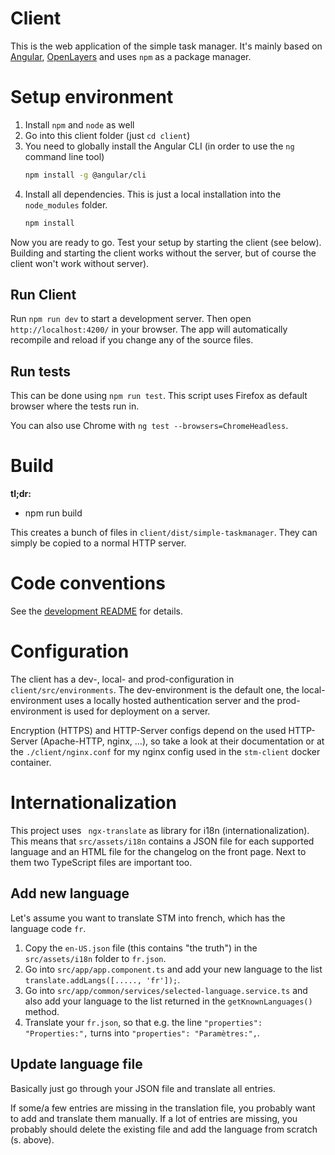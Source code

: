 # Client

This is the web application of the simple task manager.
It's mainly based on [Angular](https://angular.io), [OpenLayers](https://openlayers.org/) and uses `npm` as a package manager.

# Setup environment

1. Install `npm` and `node` as well
2. Go into this client folder (just `cd client`)
3. You need to globally install the Angular CLI (in order to use the `ng` command line tool)
    ```bash
    npm install -g @angular/cli
    ```
4. Install all dependencies. This is just a local installation into the `node_modules` folder.
    ```bash
    npm install
    ```

Now you are ready to go.
Test your setup by starting the client (see below).
Building and starting the client works without the server, but of course the client won't work without server).

## Run Client

Run `npm run dev` to start a development server.
Then open `http://localhost:4200/` in your browser.
The app will automatically recompile and reload if you change any of the source files.

## Run tests

This can be done using `npm run test`.
This script uses Firefox as default browser where the tests run in.

You can also use Chrome with `ng test --browsers=ChromeHeadless`.

# Build

**tl;dr:**
* npm run build

This creates a bunch of files in `client/dist/simple-taskmanager`.
They can simply be copied to a normal HTTP server.

# Code conventions

See the [development README](../doc/development/README.md) for details.

# Configuration

The client has a dev-, local- and prod-configuration in `client/src/environments`.
The dev-environment is the default one, the local-environment uses a locally hosted authentication server and the prod-environment is used for deployment on a server. 

Encryption (HTTPS) and HTTP-Server configs depend on the used HTTP-Server (Apache-HTTP, nginx, ...), so take a look at their documentation or at the `./client/nginx.conf` for my nginx config used in the `stm-client` docker container.

# Internationalization

This project uses ` ngx-translate` as library for i18n (internationalization).
This means that `src/assets/i18n` contains a JSON file for each supported language and an HTML file for the changelog on the front page.
Next to them two TypeScript files are important too.

## Add new language

Let's assume you want to translate STM into french, which has the language code `fr`.

1. Copy the `en-US.json` file (this contains "the truth") in the `src/assets/i18n` folder to `fr.json`.
2. Go into `src/app/app.component.ts` and add your new language to the list `translate.addLangs([....., 'fr']);`.
3. Go into `src/app/common/services/selected-language.service.ts` and also add your language to the list returned in the `getKnownLanguages()` method.
4. Translate your `fr.json`, so that e.g. the line `"properties": "Properties:",` turns into `"properties": "Paramètres:",`.

## Update language file

Basically just go through your JSON file and translate all entries.

If some/a few entries are missing in the translation file, you probably want to add and translate them manually. 
If a lot of entries are missing, you probably should delete the existing file and add the language from scratch (s. above).
